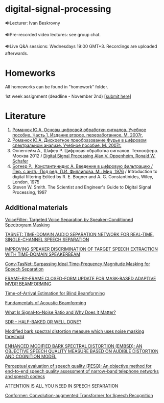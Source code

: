 # digital-signal-processing

  🔊Lecturer: Ivan Beskrovny
  
  🔊Pre-recorded video lectures: see group chat.
  
  🔊Live Q&A sessions: Wednesdays 19:00 GMT+3. Recordings are uploaded afterwards.
  
 # Homeworks
 
 All homeworks can be found in "homework" folder.
 
 1st week assignment (deadline - November 2nd)
 [[submit here](https://forms.gle/L8TeNQi1xz16pDcu5)]
 
 # Literature
 
1.	[Романюк Ю.А. Основы цифровой обработки сигналов. Учебное пособие. Часть 1. Издание второе, переработанное. М. 2007г.](https://drive.google.com/file/d/1x39UcA9arPubsRxNcuAnPxvoscnuFlOd/view?usp=sharing) 
2.	[Романюк Ю.А. Дискретное преобразование Фурье в цифровом спектральном анализе. Учебное пособие. М. 2007г.](https://drive.google.com/file/d/1wtyMrOgJ2ddNv7F2nDu-dVJ45LjCKtFj/view?usp=sharing)
3.	Оппенгейм А., Шафер Р. Цифровая обработка сигналов. Техносфера. Москва 2012 / [Digital Signal Processing Alan V. Oppenheim, Ronald W. Schafer](https://research.iaun.ac.ir/pd/naghsh/pdfs/UploadFile_2230.pdf)
4.	[Богнер Р., Константинидис А. Введение в цифровую фильтрацию / Пер. с англ.; Под ред. Л.И. Филлипова. М.: Мир, 1976](http://optic.cs.nstu.ru/files/Lit/Math/bogner&const.pdf) / Introduction to digital filtering Edited by R. E. Bogner and A. G. Constantinides, Wiley, London, 1975
5.	Steven W. Smith. The Scientist and Engineer's Guide to Digital Signal Processing, 1997

## Additional materials

[VoiceFilter: Targeted Voice Separation by Speaker-Conditioned Spectrogram Masking](https://arxiv.org/pdf/1810.04826.pdf)

[TASNET: TIME-DOMAIN AUDIO SEPARATION NETWORK FOR REAL-TIME, SINGLE-CHANNEL SPEECH SEPARATION](https://arxiv.org/pdf/1711.00541v2.pdf)

[IMPROVING SPEAKER DISCRIMINATION OF TARGET SPEECH EXTRACTION WITH TIME-DOMAIN SPEAKERBEAM](https://arxiv.org/pdf/2001.08378.pdf)

[Conv-TasNet: Surpassing Ideal Time-Frequency Magnitude Masking for Speech Separation](https://arxiv.org/pdf/1809.07454.pdf)

[FRAME-BY-FRAME CLOSED-FORM UPDATE FOR MASK-BASED ADAPTIVE MVDR BEAMFORMING](https://drive.google.com/file/d/1LwDXGyJguMSeNrGfOYFsro4Lp1SVxWiL/view?usp=sharing)

[Time-of-Arrival Estimation for Blind Beamforming](https://homepages.tuni.fi/pasi.pertila/pertilaDSP2013.pdf)

[Fundamentals of Acoustic Beamforming](https://drive.google.com/file/d/1xA4dpiVxQ6TBlC4fe_Wc52STTDN-L28h/view?usp=sharing)

[What Is Signal-to-Noise Ratio and Why Does It Matter?](https://www.lifewire.com/signal-to-noise-ratio-3134701)

[SDR – HALF-BAKED OR WELL DONE?](https://arxiv.org/pdf/1811.02508.pdf)

[Modified bark spectral distortion measure which uses noise masking threshold](https://www.researchgate.net/publication/3712245_Modified_bark_spectral_distortion_measure_which_uses_noise_masking_threshold)

[ENHANCED MODIFIED BARK SPECTRAL DISTORTION (EMBSD): AN OBJECTIVE SPEECH QUALITY MEASURE BASED ON AUDIBLE DISTORTION AND COGNITION MODEL](http://www.mp3-tech.org/programmer/docs/Wonhos_Dissertation.pdf)

[Perceptual evaluation of speech quality (PESQ): An objective method for end-to-end speech quality assessment of narrow-band telephone networks and speech codecs](https://drive.google.com/file/d/1OYPRcAHQR2rzSfbGkWKp_lEnfo6seDB2/view?usp=sharing)

[ATTENTION IS ALL YOU NEED IN SPEECH SEPARATION](https://arxiv.org/pdf/2010.13154.pdf)

[Conformer: Convolution-augmented Transformer for Speech Recognition](https://arxiv.org/pdf/2005.08100.pdf)






  
